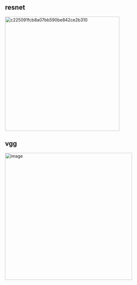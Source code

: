 ## resnet

<img width="376" alt="c225091fcb8a07bb590be842ce2b310" src="https://user-images.githubusercontent.com/100007307/235276903-e9ff5e8f-e049-4a0a-801b-79db1e493615.png">

## vgg

<img width="418" alt="image" src="https://user-images.githubusercontent.com/100007307/235302975-b5cd1277-8c9f-401a-bee1-97c8ef04cc6c.png">

